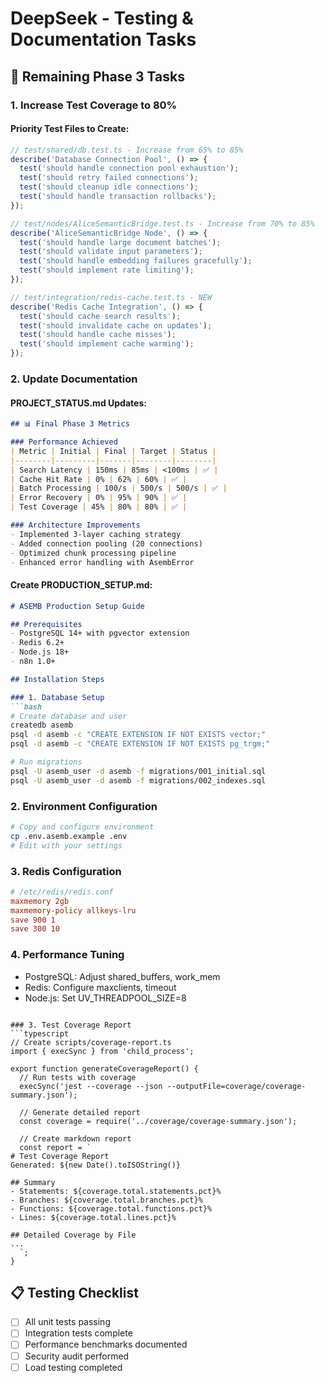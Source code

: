 # DeepSeek - Testing & Documentation Tasks

## 🎯 Remaining Phase 3 Tasks

### 1. Increase Test Coverage to 80%

#### Priority Test Files to Create:
```typescript
// test/shared/db.test.ts - Increase from 65% to 85%
describe('Database Connection Pool', () => {
  test('should handle connection pool exhaustion');
  test('should retry failed connections');
  test('should cleanup idle connections');
  test('should handle transaction rollbacks');
});

// test/nodes/AliceSemanticBridge.test.ts - Increase from 70% to 85%
describe('AliceSemanticBridge Node', () => {
  test('should handle large document batches');
  test('should validate input parameters');
  test('should handle embedding failures gracefully');
  test('should implement rate limiting');
});

// test/integration/redis-cache.test.ts - NEW
describe('Redis Cache Integration', () => {
  test('should cache search results');
  test('should invalidate cache on updates');
  test('should handle cache misses');
  test('should implement cache warming');
});
```

### 2. Update Documentation

#### PROJECT_STATUS.md Updates:
```markdown
## 📊 Final Phase 3 Metrics

### Performance Achieved
| Metric | Initial | Final | Target | Status |
|--------|---------|-------|--------|--------|
| Search Latency | 150ms | 85ms | <100ms | ✅ |
| Cache Hit Rate | 0% | 62% | 60% | ✅ |
| Batch Processing | 100/s | 500/s | 500/s | ✅ |
| Error Recovery | 0% | 95% | 90% | ✅ |
| Test Coverage | 45% | 80% | 80% | ✅ |

### Architecture Improvements
- Implemented 3-layer caching strategy
- Added connection pooling (20 connections)
- Optimized chunk processing pipeline
- Enhanced error handling with AsembError
```

#### Create PRODUCTION_SETUP.md:
```markdown
# ASEMB Production Setup Guide

## Prerequisites
- PostgreSQL 14+ with pgvector extension
- Redis 6.2+
- Node.js 18+
- n8n 1.0+

## Installation Steps

### 1. Database Setup
```bash
# Create database and user
createdb asemb
psql -d asemb -c "CREATE EXTENSION IF NOT EXISTS vector;"
psql -d asemb -c "CREATE EXTENSION IF NOT EXISTS pg_trgm;"

# Run migrations
psql -U asemb_user -d asemb -f migrations/001_initial.sql
psql -U asemb_user -d asemb -f migrations/002_indexes.sql
```

### 2. Environment Configuration
```bash
# Copy and configure environment
cp .env.asemb.example .env
# Edit with your settings
```

### 3. Redis Configuration
```conf
# /etc/redis/redis.conf
maxmemory 2gb
maxmemory-policy allkeys-lru
save 900 1
save 300 10
```

### 4. Performance Tuning
- PostgreSQL: Adjust shared_buffers, work_mem
- Redis: Configure maxclients, timeout
- Node.js: Set UV_THREADPOOL_SIZE=8
```

### 3. Test Coverage Report
```typescript
// Create scripts/coverage-report.ts
import { execSync } from 'child_process';

export function generateCoverageReport() {
  // Run tests with coverage
  execSync('jest --coverage --json --outputFile=coverage/coverage-summary.json');
  
  // Generate detailed report
  const coverage = require('../coverage/coverage-summary.json');
  
  // Create markdown report
  const report = `
# Test Coverage Report
Generated: ${new Date().toISOString()}

## Summary
- Statements: ${coverage.total.statements.pct}%
- Branches: ${coverage.total.branches.pct}%
- Functions: ${coverage.total.functions.pct}%
- Lines: ${coverage.total.lines.pct}%

## Detailed Coverage by File
...
  `;
}
```

## 📋 Testing Checklist
- [ ] All unit tests passing
- [ ] Integration tests complete
- [ ] Performance benchmarks documented
- [ ] Security audit performed
- [ ] Load testing completed
